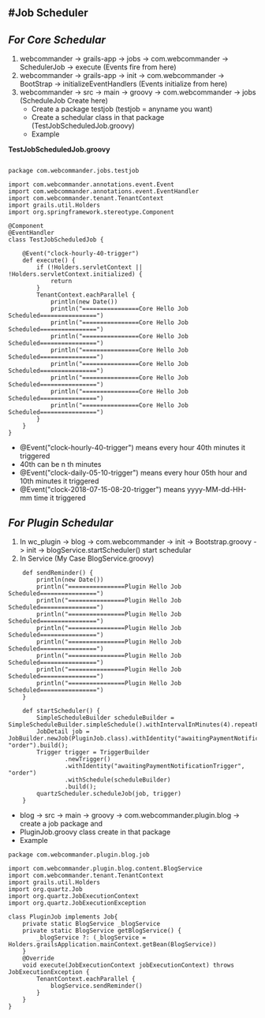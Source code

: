 #Job Scheduler
---
 ***For Core Schedular***
 ----
1. webcommander -> grails-app -> jobs -> com.webcommander -> SchedulerJob -> execute (Events fire from here)
2. webcommander -> grails-app -> init -> com.webcommander -> BootStrap -> initializeEventHandlers (Events initialize from here)
3. webcommander -> src -> main -> groovy -> com.webcommander -> jobs  (ScheduleJob Create here)
    - Create a package testjob (testjob = anyname you want) 
    - Create a schedular class in that package (TestJobScheduledJob.groovy)
    - Example
    
  **TestJobScheduledJob.groovy**  
  
```

package com.webcommander.jobs.testjob

import com.webcommander.annotations.event.Event
import com.webcommander.annotations.event.EventHandler
import com.webcommander.tenant.TenantContext
import grails.util.Holders
import org.springframework.stereotype.Component

@Component
@EventHandler
class TestJobScheduledJob {

    @Event("clock-hourly-40-trigger")
    def execute() {
        if (!Holders.servletContext || !Holders.servletContext.initialized) {
            return
        }
        TenantContext.eachParallel {
            println(new Date())
            println("================Core Hello Job Scheduled================")
            println("================Core Hello Job Scheduled================")
            println("================Core Hello Job Scheduled================")
            println("================Core Hello Job Scheduled================")
            println("================Core Hello Job Scheduled================")
            println("================Core Hello Job Scheduled================")
            println("================Core Hello Job Scheduled================")
            println("================Core Hello Job Scheduled================")
        }
    }
}
```

* @Event("clock-hourly-40-trigger") means every hour 40th minutes it triggered </br>
* 40th can be n th minutes </br>
* @Event("clock-daily-05-10-trigger") means every hour 05th hour and 10th minutes it triggered  </br>
* @Event("clock-2018-07-15-08-20-trigger") means yyyy-MM-dd-HH-mm time it triggered  </br>


***For Plugin Schedular***
---

1. In wc_plugin -> blog -> com.webcommander -> init -> Bootstrap.groovy -> init -> blogService.startScheduler() start schedular
2. In Service (My Case BlogService.groovy)
```$xslt
    def sendReminder() {
        println(new Date())
        println("================Plugin Hello Job Scheduled================")
        println("================Plugin Hello Job Scheduled================")
        println("================Plugin Hello Job Scheduled================")
        println("================Plugin Hello Job Scheduled================")
        println("================Plugin Hello Job Scheduled================")
        println("================Plugin Hello Job Scheduled================")
        println("================Plugin Hello Job Scheduled================")
        println("================Plugin Hello Job Scheduled================")
    }

    def startScheduler() {
        SimpleScheduleBuilder scheduleBuilder = SimpleScheduleBuilder.simpleSchedule().withIntervalInMinutes(4).repeatForever()
        JobDetail job = JobBuilder.newJob(PluginJob.class).withIdentity("awaitingPaymentNotification", "order").build();
        Trigger trigger = TriggerBuilder
                .newTrigger()
                .withIdentity("awaitingPaymentNotificationTrigger", "order")
                .withSchedule(scheduleBuilder)
                .build();
        quartzScheduler.scheduleJob(job, trigger)
    }
```

* blog -> src -> main -> groovy -> com.webcommander.plugin.blog -> create a job package and   </br>
* PluginJob.groovy class create in that package  </br>
* Example  </br>
```$xslt
package com.webcommander.plugin.blog.job

import com.webcommander.plugin.blog.content.BlogService
import com.webcommander.tenant.TenantContext
import grails.util.Holders
import org.quartz.Job
import org.quartz.JobExecutionContext
import org.quartz.JobExecutionException

class PluginJob implements Job{
    private static BlogService _blogService
    private static BlogService getBlogService() {
        _blogService ?: (_blogService = Holders.grailsApplication.mainContext.getBean(BlogService))
    }
    @Override
    void execute(JobExecutionContext jobExecutionContext) throws JobExecutionException {
        TenantContext.eachParallel {
            blogService.sendReminder()
        }
    }
}

```


